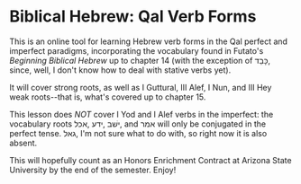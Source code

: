 # Biblical Hebrew: Qal Verb Forms

This is an online tool for learning Hebrew verb forms in the Qal perfect and imperfect paradigms, incorporating the vocabulary found in Futato's *Beginning Biblical Hebrew* up to chapter 14 (with the exception of כָּבֵד, since, well, I don't know how to deal with stative verbs yet).

It will cover strong roots, as well as I Guttural, III Alef, I Nun, and III Hey weak roots--that is, what's covered up to chapter 15.

This lesson does *NOT* cover I Yod and I Alef verbs in the imperfect: the vocabulary roots אכל‎, ידע‎, ישׁב, and אמר will only be conjugated in the perfect tense. גאל, I'm not sure what to do with, so right now it is also absent.

This will hopefully count as an Honors Enrichment Contract at Arizona State University by the end of the semester. Enjoy!
